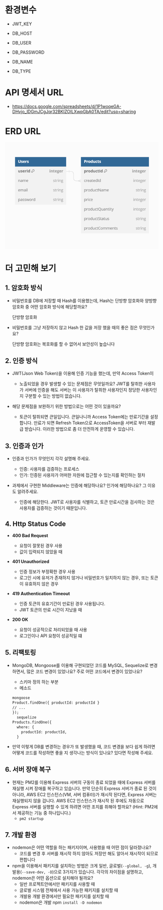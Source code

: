 # 환경변수

- JWT_KEY

- DB_HOST
- DB_USER
- DB_PASSWORD
- DB_NAME
- DB_TYPE

# API 명세서 URL

- https://docs.google.com/spreadsheets/d/1P1woqeGA-DHvjo_lDGmJCgJqr32BKIZOILXwpGbA0TA/edit?usp=sharing

# ERD URL

![ERD](ERD.png)

# 더 고민해 보기

## 1. **암호화 방식**

- 비밀번호를 DB에 저장할 때 Hash를 이용했는데, Hash는 단방향 암호화와 양방향
  암호화 중 어떤 암호화 방식에 해당할까요?

  단방향 암호화

- 비밀번호를 그냥 저장하지 않고 Hash 한 값을 저장 했을 때의 좋은 점은
  무엇인가요?

  단방향 암호화는 복호화를 할 수 없어서 보안성이 높습니다

## 2. **인증 방식**

- JWT(Json Web Token)을 이용해 인증 기능을 했는데, 만약 Access Token이

  - 노출되었을 경우 발생할 수 있는 문제점은 무엇일까요? JWT를 탈취한 사용자가
    서버에 인증을 해도 서버는 이 사용자가 탈취한 사용자인지 정당한 사용자인지
    구분할 수 있는 방법이 없습니다.

- 해당 문제점을 보완하기 위한 방법으로는 어떤 것이 있을까요?
  - 토큰이 탈취되면 큰일입니다. 큰일나니까 Access Token에는 만료기간을
    설정합니다. 만료가 되면 Refresh Token으로 AccessToken을 서버로 부터 재발급
    받습니다. 이러한 방법으로 좀 더 안전하게 운영할 수 있습니다.

## 3. **인증과 인가**

- 인증과 인가가 무엇인지 각각 설명해 주세요.

  - 인증: 사용자를 검증하는 프로세스
  - 인가: 인증된 사용자가 어떠한 자원에 접근할 수 있는지를 확인하는 절차

- 과제에서 구현한 Middleware는 인증에 해당하나요? 인가에 해당하나요? 그 이유도
  알려주세요.
  - 인증에 해당한다. JWT로 사용자를 식별하고, 토큰 만료시간을 검사하는 것은
    사용자를 검증하는 것이기 때문입니다.

## 4. **Http Status Code**

- **400 Bad Request**

  - 요청이 잘못된 경우 사용
  - 값이 입력되지 않았을 때

- **401 Unauthorized**

  - 인증 정보가 부정확한 경우 사용
  - 로그인 시에 유저가 존재하지 않거나 비밀번호가 일치하지 않는 경우, 또는
    토큰이 유효하지 않은 경우

- **419 Authentication Timeout**

  - 인증 토큰의 유효기간이 만료된 경우 사용됩니다.
  - JWT 토큰의 만료 시간이 지났을 때

- **200 OK**
  - 요청이 성공적으로 처리되었을 때 사용
  - 로그인이나 API 요청이 성공적일 떄

## 5. **리팩토링**

- MongoDB, Mongoose를 이용해 구현되었던 코드를 MySQL, Sequelize로 변경하면서,
  많은 코드 변경이 있었나요? 주로 어떤 코드에서 변경이 있었나요?

  - 스키마 정의 하는 부분
  - 메소드

  ```
  mongoose
  Product.findOne({ productId: productId }
  // ...
  });
    sequelize
  Products.findOne({
    where: {
      productId: productId,
    }

  ```

- 만약 이렇게 DB를 변경하는 경우가 또 발생했을 때, 코드 변경을 보다 쉽게 하려면
  어떻게 코드를 작성하면 좋을 지 생각나는 방식이 있나요? 있다면 작성해 주세요.

## 6. **서버 장애 복구**

- 현재는 PM2를 이용해 Express 서버의 구동이 종료 되었을 때에 Express 서버를
  재실행 시켜 장애를 복구하고 있습니다. 만약 단순히 Express 서버가 종료 된 것이
  아니라, AWS EC2 인스턴스(VM, 서버 컴퓨터)가 재시작 된다면, Express 서버는
  재실행되지 않을 겁니다. AWS EC2 인스턴스가 재시작 된 후에도 자동으로 Express
  서버를 실행할 수 있게 하려면 어떤 조치를 취해야 할까요? (Hint: PM2에서
  제공하는 기능 중 하나입니다.)
  - `pm2 startup`

## 7. **개발 환경**

- nodemon은 어떤 역할을 하는 패키지이며, 사용했을 때 어떤 점이 달라졌나요?
  - 코드를 변경 후 서버를 재시작 하지 않아도 저장만 해도 알아서 재시작이 되므로
    편합니다
- npm을 이용해서 패키지를 설치하는 방법은 크게 일반, 글로벌(`--global, -g`),
  개발용(`--save-dev, -D`)으로 3가지가 있습니다. 각각의 차이점을 설명하고,
  nodemon은 어떤 옵션으로 설치해야 될까요?
  - 일반 프로젝트안에서만 패키지를 사용할 때
  - 글로벌 시스템 전체에서 사용 가능한 패키지를 설치할 때
  - 개발용 개발 환경에서만 필요한 패키지를 설치할 때
  - nodemon은 개발 npm `install -D nodemon`
